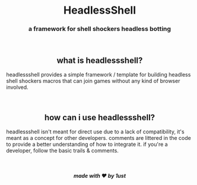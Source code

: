 <div align="center">
    <h1>HeadlessShell</h1>
    <h3>a framework for shell shockers headless botting</h3>
</div>

<br>
<h2 align="center">what is headlessshell?</h2>

headlessshell provides a simple framework / template for building headless shell shockers macros that can join games without any kind of browser involved.


<br>
<h2 align="center">how can i use headlessshell?</h2>

headlessshell isn't meant for direct use due to a lack of compatibility, it's meant as a concept for other developers. comments are littered in the code to provide a better understanding of how to integrate it. if you're a developer, follow the basic trails & comments.

<br>
<h5 align="center">made with ❤️ by 1ust</h5>